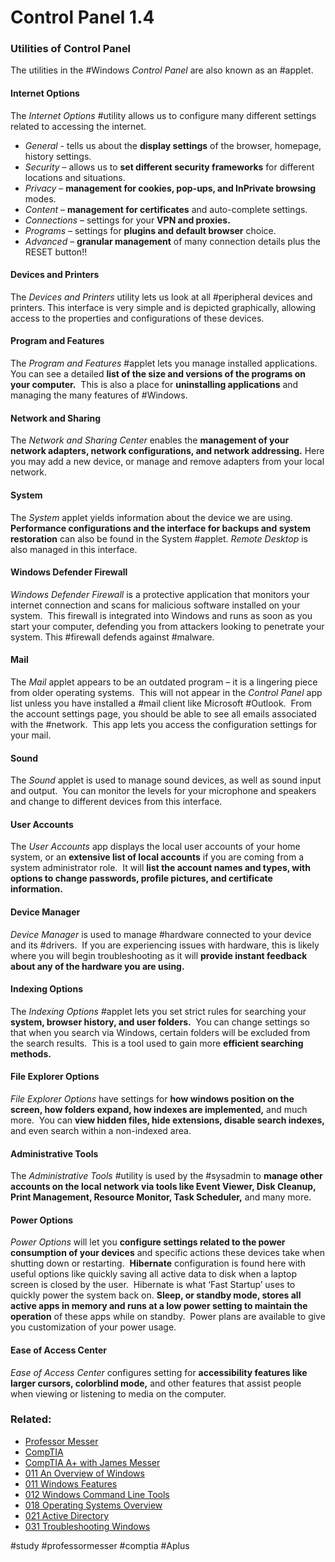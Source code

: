 # Control Panel 1.4

### Utilities of Control Panel

The utilities in the #Windows *Control Panel* are also known as an #applet.

#### Internet Options

The *Internet Options* #utility allows us to configure many different settings related to accessing the internet.

- *General* - tells us about the **display settings** of the browser, homepage, history settings.
- *Security* – allows us to **set different security frameworks** for different locations and situations.
- *Privacy* – **management for cookies, pop-ups, and InPrivate browsing** modes.
- *Content* – **management for certificates** and auto-complete settings.
- *Connections* – settings for your **VPN and proxies.**
- *Programs* – settings for **plugins and default browser** choice.
- *Advanced* – **granular management** of many connection details plus the RESET button!!
#### Devices and Printers

The *Devices and Printers* utility lets us look at all #peripheral devices and printers. This interface is very simple and is depicted graphically, allowing access to the properties and configurations of these devices.

#### Program and Features

The *Program and Features* #applet lets you manage installed applications.  You can see a detailed **list of the size and versions of the programs on your computer.**  This is also a place for **uninstalling applications** and managing the many features of #Windows.

#### Network and Sharing

The *Network and Sharing Center* enables the **management of your network adapters, network configurations, and network addressing.** Here you may add a new device, or manage and remove adapters from your local network.

#### System

The *System* applet yields information about the device we are using. **Performance configurations and the interface for backups and system restoration** can also be found in the System #applet. *Remote Desktop* is also managed in this interface.

#### Windows Defender Firewall

*Windows Defender Firewall* is a protective application that monitors your internet connection and scans for malicious software installed on your system.  This firewall is integrated into Windows and runs as soon as you start your computer, defending you from attackers looking to penetrate your system.  This #firewall defends against #malware.

#### Mail

The *Mail* applet appears to be an outdated program – it is a lingering piece from older operating systems.  This will not appear in the *Control Panel* app list unless you have installed a #mail client like Microsoft #Outlook.  From the account settings page, you should be able to see all emails associated with the #network.  This app lets you access the configuration settings for your mail.

#### Sound

The *Sound* applet is used to manage sound devices, as well as sound input and output.  You can monitor the levels for your microphone and speakers and change to different devices from this interface.

#### User Accounts

The *User Accounts* app displays the local user accounts of your home system, or an **extensive list of local accounts** if you are coming from a system administrator role.  It will **list the account names and types, with options to change passwords, profile pictures, and certificate information.**

#### Device Manager

*Device Manager* is used to manage #hardware connected to your device and its #drivers.  If you are experiencing issues with hardware, this is likely where you will begin troubleshooting as it will **provide instant feedback about any of the hardware you are using.**

#### Indexing Options

The *Indexing Options* #applet lets you set strict rules for searching your **system, browser history, and user folders.**  You can change settings so that when you search via Windows, certain folders will be excluded from the search results.  This is a tool used to gain more **efficient searching methods.**

#### File Explorer Options

*File Explorer Options* have settings for **how windows position on the screen, how folders expand, how indexes are implemented,** and much more.  You can **view hidden files, hide extensions, disable search indexes,** and even search within a non-indexed area.

#### Administrative Tools

The *Administrative Tools* #utility is used by the #sysadmin to **manage other accounts on the local network via tools like Event Viewer, Disk Cleanup, Print Management, Resource Monitor, Task Scheduler,** and many more.

#### Power Options

*Power Options* will let you **configure settings related to the power consumption of your devices** and specific actions these devices take when shutting down or restarting.  **Hibernate** configuration is found here with useful options like quickly saving all active data to disk when a laptop screen is closed by the user.  Hibernate is what ‘Fast Startup’ uses to quickly power the system back on. **Sleep, or standby mode, stores all active apps in memory and runs at a low power setting to maintain the operation** of these apps while on standby.  Power plans are available to give you customization of your power usage.

#### Ease of Access Center

*Ease of Access Center* configures setting for **accessibility features like larger cursors, colorblind mode,** and other features that assist people when viewing or listening to media on the computer.

### Related:
- [Professor Messer](https://www.professormesser.com/free-a-plus-training/220-1102/220-1102-video/the-windows-control-panel-220-1102/ "Professor Messer A+ Guide")
- [CompTIA](https://www.comptia.org/ "CompTIA Homepage")
- [CompTIA A+ with James Messer](CompTIA%20A+%20with%20James%20Messer.md)
- [011 An Overview of Windows](011%20An%20Overview%20of%20Windows.md)
- [011 Windows Features](011%20Windows%20Features.md)
- [012 Windows Command Line Tools](012%20Windows%20Command%20Line%20Tools.md)
- [018 Operating Systems Overview](018%20Operating%20Systems%20Overview.md)
- [021 Active Directory](021%20Active%20Directory.md)
- [031 Troubleshooting Windows](031%20Troubleshooting%20Windows.md)

#study #professormesser #comptia #Aplus 